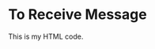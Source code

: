 <!DOCTYPE html>
<html lang="en">
<head>
    <meta charset="UTF-8">
    <meta name="viewport" content="width=device-width, initial-scale=1.0">
    <title>Message Receiver</title>
</head>
<body>
    <h1>To Receive Message</h1>
    <p>This is my HTML code.</p>
</body>
</html>
